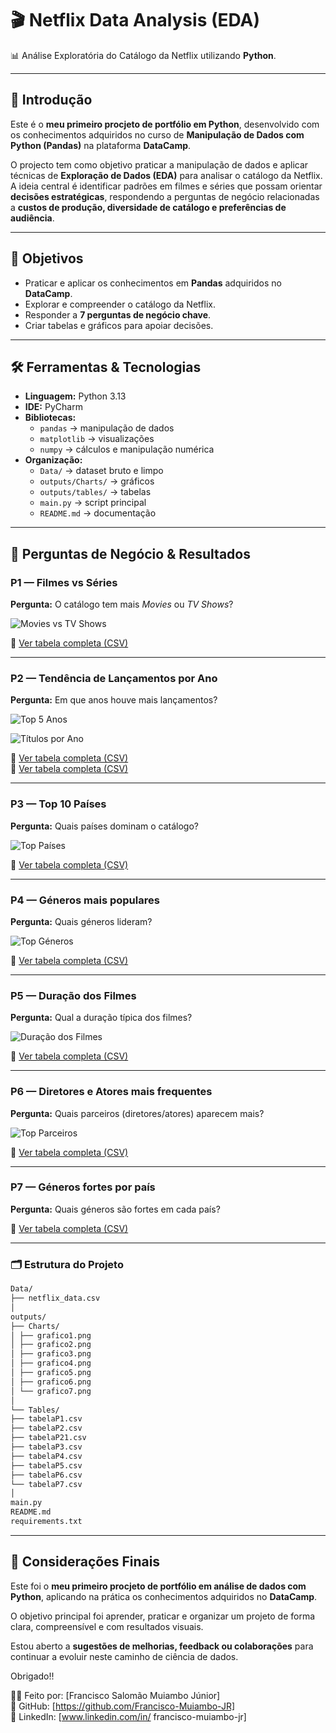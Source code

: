 # 🎬 Netflix Data Analysis (EDA)
📊 Análise Exploratória do Catálogo da Netflix utilizando **Python**.  

---

## 📖 Introdução
Este é o **meu primeiro procjeto de portfólio em Python**, desenvolvido com os conhecimentos adquiridos no curso de **Manipulação de Dados com Python (Pandas)** na plataforma **DataCamp**.  

O projecto tem como objetivo praticar a manipulação de dados e aplicar técnicas de **Exploração de Dados (EDA)** para analisar o catálogo da Netflix.  
A ideia central é identificar padrões em filmes e séries que possam orientar **decisões estratégicas**, respondendo a perguntas de negócio relacionadas a **custos de produção, diversidade de catálogo e preferências de audiência**.  

---

## 🎯 Objetivos
- Praticar e aplicar os conhecimentos em **Pandas** adquiridos no **DataCamp**.  
- Explorar e compreender o catálogo da Netflix.  
- Responder a **7 perguntas de negócio chave**.  
- Criar tabelas e gráficos para apoiar decisões.  

---

## 🛠️ Ferramentas & Tecnologias
- **Linguagem:** Python 3.13
- **IDE:** PyCharm  
- **Bibliotecas:**  
  - `pandas` → manipulação de dados  
  - `matplotlib` → visualizações  
  - `numpy` → cálculos e manipulação numérica  
- **Organização:**  
  - `Data/` → dataset bruto e limpo  
  - `outputs/Charts/` → gráficos  
  - `outputs/tables/` → tabelas  
  - `main.py` → script principal  
  - `README.md` → documentação  

---

## 🧭 Perguntas de Negócio & Resultados

### P1 — Filmes vs Séries
**Pergunta:** O catálogo tem mais *Movies* ou *TV Shows*? 

![Movies vs TV Shows](https://github.com/Francisco-Muiambo-JR/netflix-data-analysis/blob/main/outputs/Charts/grafico1.png)

📂 [Ver tabela completa (CSV)](https://github.com/Francisco-Muiambo-JR/netflix-data-analysis/blob/main/outputs/tables/tabelaP1.csv)

---

### P2 — Tendência de Lançamentos por Ano
**Pergunta:** Em que anos houve mais lançamentos?  

![Top 5 Anos](https://github.com/Francisco-Muiambo-JR/netflix-data-analysis/blob/main/outputs/Charts/grafico2.png)  

![Títulos por Ano](https://github.com/Francisco-Muiambo-JR/netflix-data-analysis/blob/main/outputs/Charts/grafico3.png)  

📂 [Ver tabela completa (CSV)](https://github.com/Francisco-Muiambo-JR/netflix-data-analysis/blob/main/outputs/tables/tabelaP2.csv)  
📂 [Ver tabela completa (CSV)](https://github.com/Francisco-Muiambo-JR/netflix-data-analysis/blob/main/outputs/tables/tabelaP21.csv)  

---

### P3 — Top 10 Países
**Pergunta:** Quais países dominam o catálogo? 

![Top Países](https://github.com/Francisco-Muiambo-JR/netflix-data-analysis/blob/main/outputs/Charts/grafico4.png)  

📂 [Ver tabela completa (CSV)](https://github.com/Francisco-Muiambo-JR/netflix-data-analysis/blob/main/outputs/tables/tabelaP3.csv)

---

### P4 — Géneros mais populares
**Pergunta:** Quais géneros lideram? 

![Top Géneros](https://github.com/Francisco-Muiambo-JR/netflix-data-analysis/blob/main/outputs/Charts/grafico5.png)  

📂 [Ver tabela completa (CSV)](https://github.com/Francisco-Muiambo-JR/netflix-data-analysis/blob/main/outputs/tables/tabelaP5.csv)

---

### P5 — Duração dos Filmes
**Pergunta:** Qual a duração típica dos filmes?  

![Duração dos Filmes](https://github.com/Francisco-Muiambo-JR/netflix-data-analysis/blob/main/outputs/Charts/grafico6.png)  

📂 [Ver tabela completa (CSV)](https://github.com/Francisco-Muiambo-JR/netflix-data-analysis/blob/main/outputs/tables/tabelaP5.csv)

---

### P6 — Diretores e Atores mais frequentes
**Pergunta:** Quais parceiros (diretores/atores) aparecem mais?  

![Top Parceiros](https://github.com/Francisco-Muiambo-JR/netflix-data-analysis/blob/main/outputs/Charts/grafico7.png)  

📂 [Ver tabela completa (CSV)](https://github.com/Francisco-Muiambo-JR/netflix-data-analysis/blob/main/outputs/tables/tabelaP6.csv)

---

### P7 — Géneros fortes por país
**Pergunta:** Quais géneros são fortes em cada país? 

📂 [Ver tabela completa (CSV)](https://github.com/Francisco-Muiambo-JR/netflix-data-analysis/blob/main/outputs/tables/tabelaP7.csv)

---

### 🗂️ Estrutura do Projeto
```markdown
Data/
├── netflix_data.csv
│
outputs/
├── Charts/
│ ├── grafico1.png
│ ├── grafico2.png
│ ├── grafico3.png
│ ├── grafico4.png
│ ├── grafico5.png
│ ├── grafico6.png
│ └── grafico7.png
│
└── Tables/
├── tabelaP1.csv
├── tabelaP2.csv
├── tabelaP21.csv
├── tabelaP3.csv
├── tabelaP4.csv
├── tabelaP5.csv
├── tabelaP6.csv
└── tabelaP7.csv
│
main.py
README.md
requirements.txt 
```
---

## 🙌 Considerações Finais

Este foi o **meu primeiro procjeto de portfólio em análise de dados com Python**, aplicando na prática os conhecimentos adquiridos no **DataCamp**.  

O objetivo principal foi aprender, praticar e organizar um projeto de forma clara, compreensível e com resultados visuais.  

Estou aberto a **sugestões de melhorias, feedback ou colaborações** para continuar a evoluir neste caminho de ciência de dados.  

Obrigado!!

👨‍💻 Feito por: [Francisco Salomão Muiambo Júnior]  
🔗 GitHub: [https://github.com/Francisco-Muiambo-JR]  
🔗 LinkedIn: [www.linkedin.com/in/
francisco-muiambo-jr]  
